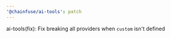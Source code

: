 ```yaml
---
'@chainfuse/ai-tools': patch
---
```


ai-tools(fix): Fix breaking all providers when `custom` isn't defined
